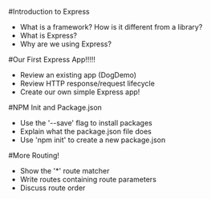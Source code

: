 #Introduction to Express

* What is a framework? How is it different from a library?
* What is Express?
* Why are we using Express?



#Our First Express App!!!!!

* Review an existing app (DogDemo)
* Review HTTP response/request lifecycle
* Create our own simple Express app!



#NPM Init and Package.json

* Use the '--save' flag to install packages
* Explain what the package.json file does
* Use 'npm init' to create a new package.json



#More Routing!

* Show the '*' route matcher
* Write routes containing route parameters
* Discuss route order